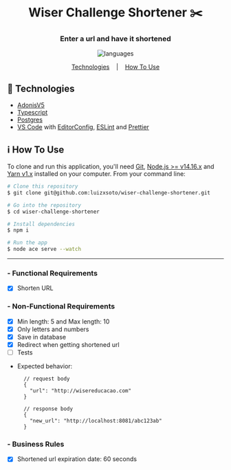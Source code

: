 <div align="center">

# Wiser Challenge Shortener ✂️

### Enter a url and have it shortened

![languages](https://img.shields.io/github/languages/count/luizxsoto/wiser-challenge-shortener 'languages')

[Technologies](#rocket-technologies)
&nbsp;&nbsp;&nbsp;|&nbsp;&nbsp;&nbsp;
[How To Use](#information_source-how-to-use)

</div>

## :rocket: Technologies

- [AdonisV5](https://adonisjs.com/)
- [Typescript](https://www.typescriptlang.org/)
- [Postgres](https://www.postgresql.org/)
- [VS Code][vc] with [EditorConfig][vceditconfig], [ESLint][vceslint] and [Prettier][vcprettier]

## :information_source: How To Use

To clone and run this application, you'll need [Git](https://git-scm.com), [Node.js >= v14.16.x][nodejs] and [Yarn v1.x][yarn] installed on your computer. From your command line:

```bash
# Clone this repository
$ git clone git@github.com:luizxsoto/wiser-challenge-shortener.git

# Go into the repository
$ cd wiser-challenge-shortener

# Install dependencies
$ npm i

# Run the app
$ node ace serve --watch
```

[nodejs]: https://nodejs.org/
[yarn]: https://yarnpkg.com/
[vc]: https://code.visualstudio.com/
[vceditconfig]: https://marketplace.visualstudio.com/items?itemName=EditorConfig.EditorConfig
[vceslint]: https://marketplace.visualstudio.com/items?itemName=dbaeumer.vscode-eslint
[vcprettier]: https://marketplace.visualstudio.com/items?itemName=esbenp.prettier-vscode

---

### - Functional Requirements

- [x] Shorten URL

### - Non-Functional Requirements

- [x] Min length: 5 and Max length: 10
- [x] Only letters and numbers
- [x] Save in database
- [x] Redirect when getting shortened url
- [ ] Tests

- Expected behavior:

  ```jsonc
    // request body
    {
      "url": "http://wisereducacao.com"
    }

    // response body
    {
      "new_url": "http://localhost:8081/abc123ab"
    }
  ```

### - Business Rules

- [x] Shortened url expiration date: 60 seconds
